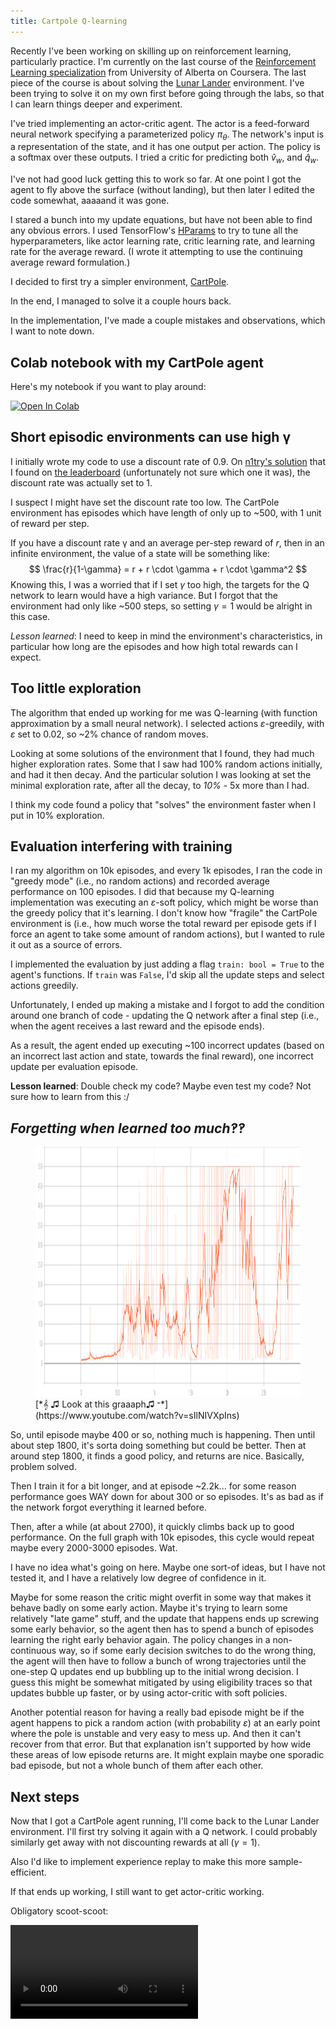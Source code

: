 ```yaml
---
title: Cartpole Q-learning
---
```


Recently I've been working on skilling up on reinforcement learning,
particularly practice. I'm currently on the last course of the
[Reinforcement Learning specialization](https://www.coursera.org/specializations/reinforcement-learning)
from University of Alberta on Coursera. The last piece of the course is about
solving the [Lunar Lander](https://gym.openai.com/envs/LunarLander-v2/)
environment. I've been trying to solve it on my own first before going through
the labs, so that I can learn things deeper and experiment.

I've tried implementing an actor-critic agent. The actor is a feed-forward
neural network specifying a parameterized policy $\pi_\theta$. The network's
input is a representation of the state, and it has one output per action.
The policy is a softmax over these outputs. I tried a critic for predicting
both $\hat{v}_w$, and $\hat{q}_w$.

I've not had good luck getting this to work so far. At one point I got the agent
to fly above the surface (without landing), but then later I edited the code
somewhat, aaaaand it was gone.

I stared a bunch into my update equations, but have not been able to find any
obvious errors. I used TensorFlow's
[HParams](https://www.tensorflow.org/tensorboard/hyperparameter_tuning_with_hparams)
to try to tune all the hyperparameters, like actor learning rate, critic
learning rate, and learning rate for the average reward. (I wrote it attempting
to use the continuing average reward formulation.)

I decided to first try a simpler environment, [CartPole](https://gym.openai.com/envs/CartPole-v0/).

In the end, I managed to solve it a couple hours back.

In the implementation, I've made a couple mistakes and observations, which I
want to note down.

## Colab notebook with my CartPole agent

Here's my notebook if you want to play around:

<a href="https://colab.research.google.com/github/agentydragon/agentydragon.github.io/blob/devel/notebooks/2020-12-31-cartpole-q-learning.ipynb" target="_parent">
  <img src="https://colab.research.google.com/assets/colab-badge.svg" alt="Open In Colab">
</a>

## Short episodic environments can use high &gamma;

I initially wrote my code to use a discount rate of 0.9. On
[n1try's solution](https://gym.openai.com/evaluations/eval_EIcM1ZBnQW2LBaFN6FY65g/)
that I found on [the leaderboard](https://gym.openai.com/envs/CartPole-v0/)
(unfortunately not sure which one it was), the discount rate was actually set
to 1.

I suspect I might have set the discount rate too low. The CartPole environment
has episodes which have length of only up to ~500, with 1 unit of reward per
step.

If you have a discount rate &gamma; and an average per-step reward of $r$,
then in an infinite environment, the value of a state will be something like:
$$ \frac{r}{1-\gamma} = r + r \cdot \gamma + r \cdot \gamma^2 $$
Knowing this, I was a worried that if I set $\gamma$ too high, the targets
for the Q network to learn would have a high variance. But I forgot that the
environment had only like ~500 steps, so setting $\gamma=1$ would be alright
in this case.

*Lesson learned*: I need to keep in mind the environment's characteristics, in
particular how long are the episodes and how high total rewards can I expect.

## Too little exploration

The algorithm that ended up working for me was Q-learning (with function
approximation by a small neural network). I selected actions
$\varepsilon$-greedily, with $\varepsilon$ set to 0.02, so ~2% chance of
random moves.

Looking at some solutions of the environment that I found, they had much higher
exploration rates. Some that I saw had 100% random actions initially, and had
it then decay. And the particular solution I was looking at set the minimal
exploration rate, after all the decay, to *10%* - 5x more than I had.

I think my code found a policy that "solves" the environment faster when I put
in 10% exploration.

## Evaluation interfering with training

I ran my algorithm on 10k episodes, and every 1k episodes, I ran the code in
"greedy mode" (i.e., no random actions) and recorded average performance on 100
episodes. I did that because my Q-learning implementation was executing an
$\varepsilon$-soft policy, which might be worse than the greedy policy that
it's learning. I don't know how "fragile" the CartPole environment is (i.e.,
how much worse the total reward per episode gets if I force an agent to take
some amount of random actions), but I wanted to rule it out as a source of
errors.

I implemented the evaluation by just adding a flag `train: bool = True` to
the agent's functions. If `train` was `False`, I'd skip all the update steps
and select actions greedily.

Unfortunately, I ended up making a mistake and I forgot to add the condition
around one branch of code - updating the Q network after a final step (i.e.,
when the agent receives a last reward and the episode ends).

As a result, the agent ended up executing ~100 incorrect updates (based on
an incorrect last action and state, towards the final reward), one incorrect
update per evaluation episode.

**Lesson learned**: Double check my code? Maybe even test my code? Not sure
how to learn from this :/

## *Forgetting when learned too much‽‽*


<figure>
<img src="/static/2020-12-31-total_reward.svg" style="height: 400px;"
     title="Total reward per episode graph">
<div>
[*𝄞 ♫ Look at this graaaph♫  𝄻*](https://www.youtube.com/watch?v=sIlNIVXpIns)
</div>
</figure>

So, until episode maybe 400 or so, nothing much is happening.
Then until about step 1800, it's sorta doing something but could be better.
Then at around step 1800, it finds a good policy, and returns are nice.
Basically, problem solved.

Then I train it for a bit longer, and at episode ~2.2k... for some reason
performance goes WAY down for about 300 or so episodes. It's as bad as if the
network forgot everything it learned before.

Then, after a while (at about 2700), it quickly climbs back up to good
performance. On the full graph with 10k episodes, this cycle would repeat maybe
every 2000-3000 episodes. Wat.

I have no idea what's going on here. Maybe one sort-of ideas, but I have not
tested it, and I have a relatively low degree of confidence in it.

Maybe for some reason the critic might overfit in some way that makes it behave
badly on some early action. Maybe it's trying to learn some relatively "late
game" stuff, and the update that happens ends up screwing some early behavior,
so the agent then has to spend a bunch of episodes learning the right early
behavior again. The policy changes in a non-continuous way, so if some early
decision switches to do the wrong thing, the agent will then have to follow a
bunch of wrong trajectories until the one-step Q updates end up bubbling up to
the initial wrong decision. I guess this might be somewhat mitigated by using
eligibility traces so that updates bubble up faster, or by using actor-critic
with soft policies.

Another potential reason for having a really bad episode might be if the agent
happens to pick a random action (with probability $\varepsilon$) at an early
point where the pole is unstable and very easy to mess up. And then it can't
recover from that error. But that explanation isn't supported by how wide these
areas of low episode returns are. It might explain maybe one sporadic bad
episode, but not a whole bunch of them after each other.

## Next steps

Now that I got a CartPole agent running, I'll come back to the Lunar Lander
environment. I'll first try solving it again with a Q network. I could probably
similarly get away with not discounting rewards at all ($\gamma = 1$).

Also I'd like to implement experience replay to make this more sample-efficient.

If that ends up working, I still want to get actor-critic working.

Obligatory scoot-scoot:

<video controls loop autoplay>
    <source src="/static/2020-12-31-cartpole.mp4" type="video/mp4">
</video>
